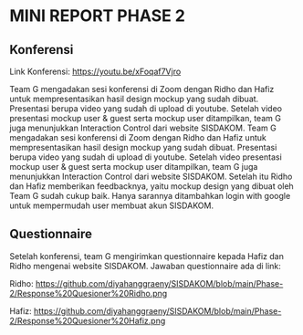 # MINI REPORT PHASE 2

## Konferensi

Link Konferensi: https://youtu.be/xFoqaf7Vjro

Team G mengadakan sesi konferensi di Zoom dengan Ridho dan Hafiz untuk mempresentasikan hasil design mockup yang sudah dibuat. Presentasi berupa video yang sudah di upload di youtube. Setelah video presentasi mockup user & guest serta mockup user ditampilkan, team G juga menunjukkan Interaction Control dari website SISDAKOM. Team G mengadakan sesi konferensi di Zoom dengan Ridho dan Hafiz untuk mempresentasikan hasil design mockup yang sudah dibuat. Presentasi berupa video yang sudah di upload di youtube. Setelah video presentasi mockup user & guest serta mockup user ditampilkan, team G juga menunjukkan Interaction Control dari website SISDAKOM. Setelah itu Ridho dan Hafiz memberikan feedbacknya, yaitu mockup design yang dibuat oleh Team G sudah cukup baik. Hanya sarannya ditambahkan login with google untuk mempermudah user membuat akun SISDAKOM.


## Questionnaire

Setelah konferensi, team G mengirimkan questionnaire kepada Hafiz dan Ridho mengenai website SISDAKOM. Jawaban questionnaire ada di link:

Ridho: https://github.com/diyahanggraeny/SISDAKOM/blob/main/Phase-2/Response%20Quesioner%20Ridho.png

Hafiz: https://github.com/diyahanggraeny/SISDAKOM/blob/main/Phase-2/Response%20Quesioner%20Hafiz.png
